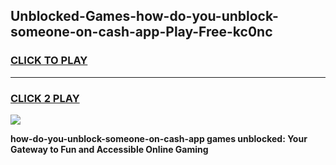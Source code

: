 
## Unblocked-Games-how-do-you-unblock-someone-on-cash-app-Play-Free-kc0nc
<h3>
<a href="https://premium76.site?title=how-do-you-unblock-someone-on-cash-app&ref=23A">CLICK TO PLAY</a></h3>
<hr>

<h3>
<a href="https://premium76.site?title=how-do-you-unblock-someone-on-cash-app&ref=23A">CLICK 2 PLAY</a>
  
</h3>

<a href="https://premium76.site?title=how-do-you-unblock-someone-on-cash-app&ref=23A"><img src="https://clearcache.store/games.png"></a>


**how-do-you-unblock-someone-on-cash-app games unblocked: Your Gateway to Fun and Accessible Online Gaming**
